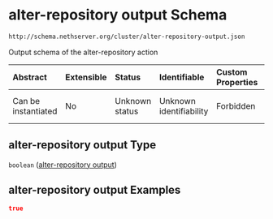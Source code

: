 # alter-repository output Schema

```txt
http://schema.nethserver.org/cluster/alter-repository-output.json
```

Output schema of the alter-repository action

| Abstract            | Extensible | Status         | Identifiable            | Custom Properties | Additional Properties | Access Restrictions | Defined In                                                                                  |
| :------------------ | :--------- | :------------- | :---------------------- | :---------------- | :-------------------- | :------------------ | :------------------------------------------------------------------------------------------ |
| Can be instantiated | No         | Unknown status | Unknown identifiability | Forbidden         | Allowed               | none                | [alter-repository-output.json](cluster/alter-repository-output.json "open original schema") |

## alter-repository output Type

`boolean` ([alter-repository output](alter-repository-output.md))

## alter-repository output Examples

```json
true
```
